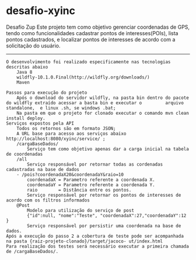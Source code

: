 # desafio-xyinc 
Desafio Zup 
Este projeto tem como objetivo gerenciar coordenadas de GPS, tendo como funcionalidades cadastrar pontos de interesses(POIs), 
lista pontos cadastrados, e localizar pontos de interesses de acordo com a solicitação do usuário.	
__________________________________________________________________________________________________

	O desenvolvimento foi realizado especificamente nas tecnologias descritas abaixo 
		Java 8
		wildfly-10.1.0.Final(http://wildfly.org/downloads/) 
		Maven

	Passos para execução do projeto 
		Após o download do servidor wildfly, na pasta bin dentro do pacote do wildfly extraído acessar a basta bin e executar o 		arquivo standalone,  e linux .sh, se windows .bat;
		Na pasta em que o projeto for clonado executar o comando mvn clean install deploy.	
	Serviços expostos pela API 
		Todos os retornos são em formato JSON;
		A URL base para acesso aos serviços abaixo http://localhost:8080/xyinc/service/ ;
		/cargaBaseDados/ 
			Serviço tem como objetivo apenas dar a carga inicial na tabela de coordenadas
		/all
			Serviço responsável por retornar todas as cordenadas cadastradas na base de dados
		- /pois?coordenadaX20&coordenadaY&raio=10 
			coordenadaX = Parametro referente a coordenada X.
			coordenadaY = Parametro referente a coordenada Y. 
			raio        = Distância entre os pontos.
			Serviço responsável por retornar os pontos de interesses de acordo com os filtros informados
		@Post 
			Modelo para utilização do serviço de post 
			{"id":null, "nome":"Teste", "coordenadaX":27,"coordenadaY":12 }
			Serviço responsável por persistir uma coordenada na base de dados.
	Após a execução do passo 2 a cobertura de teste pode ser acompanhada na pasta {raiz-projeto-clonado}/target/jacoco-	ut/index.html 
	Para realização dos testes será necessário executar a primeira chamada de /cargaBaseDados/.

